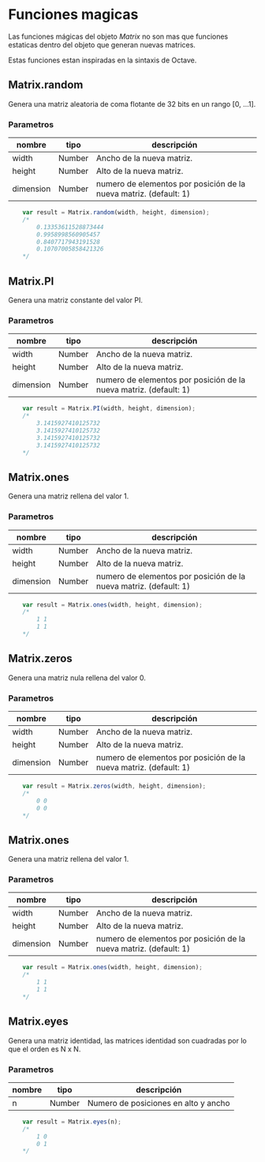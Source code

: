 # Funciones magicas

Las funciones mágicas del objeto *Matrix* no son mas que funciones estaticas dentro del objeto que generan nuevas matrices.

Estas funciones estan inspiradas en la sintaxis de Octave.

## Matrix.random

Genera una matriz aleatoria de coma flotante de 32 bits en un rango [0, ...1].

### Parametros

| nombre | tipo | descripción |
| ------ | ---- | ----------- |
| width | Number | Ancho de la nueva matriz.|
| height | Number | Alto de la nueva matriz. |
| dimension | Number | numero de elementos por posición de la nueva matriz. (default: 1) |

```javascript
    var result = Matrix.random(width, height, dimension);
    /*
        0.13353611528873444
        0.9958998560905457
        0.8407717943191528
        0.10707005858421326
    */
```

## Matrix.PI

Genera una matriz constante del valor PI.

### Parametros

| nombre | tipo | descripción |
| ------ | ---- | ----------- |
| width | Number | Ancho de la nueva matriz.|
| height | Number | Alto de la nueva matriz. |
| dimension | Number | numero de elementos por posición de la nueva matriz. (default: 1) |

```javascript
    var result = Matrix.PI(width, height, dimension);
    /*
        3.1415927410125732
        3.1415927410125732
        3.1415927410125732
        3.1415927410125732
    */
```

## Matrix.ones

Genera una matriz rellena del valor 1.

### Parametros

| nombre | tipo | descripción |
| ------ | ---- | ----------- |
| width | Number | Ancho de la nueva matriz.|
| height | Number | Alto de la nueva matriz. |
| dimension | Number | numero de elementos por posición de la nueva matriz. (default: 1) |

```javascript
    var result = Matrix.ones(width, height, dimension);
    /*
        1 1
        1 1
    */
```



## Matrix.zeros

Genera una matriz nula rellena del valor 0.

### Parametros

| nombre | tipo | descripción |
| ------ | ---- | ----------- |
| width | Number | Ancho de la nueva matriz.|
| height | Number | Alto de la nueva matriz. |
| dimension | Number | numero de elementos por posición de la nueva matriz. (default: 1) |

```javascript
    var result = Matrix.zeros(width, height, dimension);
    /*
        0 0
        0 0
    */
```


## Matrix.ones

Genera una matriz rellena del valor 1.

### Parametros

| nombre | tipo | descripción |
| ------ | ---- | ----------- |
| width | Number | Ancho de la nueva matriz.|
| height | Number | Alto de la nueva matriz. |
| dimension | Number | numero de elementos por posición de la nueva matriz. (default: 1) |

```javascript
    var result = Matrix.ones(width, height, dimension);
    /*
        1 1
        1 1
    */
```



## Matrix.eyes

Genera una matriz identidad, las matrices identidad son cuadradas por lo que el orden es N x N.

### Parametros

| nombre | tipo | descripción |
| ------ | ---- | ----------- |
| n | Number | Numero de posiciones en alto y ancho|

```javascript
    var result = Matrix.eyes(n);
    /*
        1 0
        0 1
    */
```

